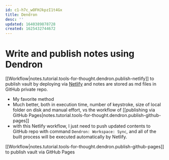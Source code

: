 ```yaml
---
id: c1-h7c_wOFHJkpzI1t4Gx
title: Dendron
desc: ''
updated: 1640389878728
created: 1625432744672
---
```

# Write and publish notes using Dendron

[[Workflow|notes.tutorial.tools-for-thought.dendron.publish-netlify]] to publish vault by deploying via [Netlify](https://www.netlify.com/) and notes are stored as md files in GitHub private repo.
- My favorite method
- Much better, both in execution time, number of keystroke, size of local folder on disk and manual effort, vs the workflow of [[publishing via GitHub Pages|notes.tutorial.tools-for-thought.dendron.publish-github-pages]]
- with this Netlify workflow, I just need to push updated contents to GitHub repo with command `Dendron: Workspace: Sync`, and all of the built process will be executed automatically by Netlify.

[[Workflow|notes.tutorial.tools-for-thought.dendron.publish-github-pages]] to publish vault via GitHub Pages